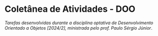 # Coletânea de Atividades - DOO
*Tarefas desenvolvidas durante a disciplina optativa de Desenvolvimento Orientado a Objetos [2024/2], ministrada pelo prof. Paulo Sérgio Júnior*.
